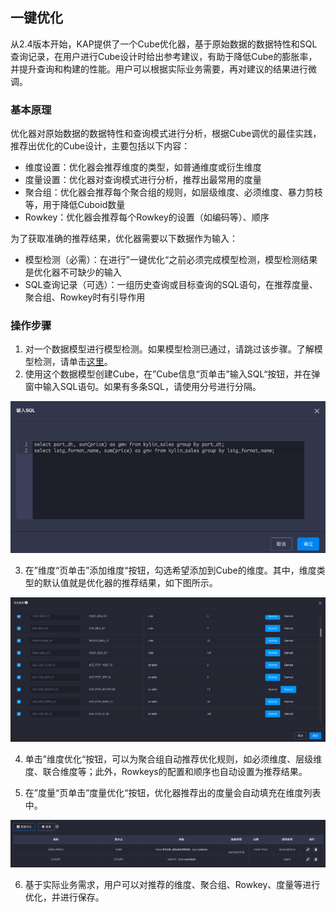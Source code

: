 ## 一键优化

从2.4版本开始，KAP提供了一个Cube优化器，基于原始数据的数据特性和SQL查询记录，在用户进行Cube设计时给出参考建议，有助于降低Cube的膨胀率，并提升查询和构建的性能。用户可以根据实际业务需要，再对建议的结果进行微调。

### 基本原理

优化器对原始数据的数据特性和查询模式进行分析，根据Cube调优的最佳实践，推荐出优化的Cube设计，主要包括以下内容：

- 维度设置：优化器会推荐维度的类型，如普通维度或衍生维度
- 度量设置：优化器对查询模式进行分析，推荐出最常用的度量
- 聚合组：优化器会推荐每个聚合组的规则，如层级维度、必须维度、暴力剪枝等，用于降低Cuboid数量
- Rowkey：优化器会推荐每个Rowkey的设置（如编码等）、顺序

为了获取准确的推荐结果，优化器需要以下数据作为输入：

- 模型检测（必需）：在进行”一键优化“之前必须完成模型检测，模型检测结果是优化器不可缺少的输入
- SQL查询记录（可选）：一组历史查询或目标查询的SQL语句，在推荐度量、聚合组、Rowkey时有引导作用

### 操作步骤

1. 对一个数据模型进行模型检测。如果模型检测已通过，请跳过该步骤。了解模型检测，请单击[这里](../model_check.cn.md)。
2. 使用这个数据模型创建Cube，在”Cube信息“页单击”输入SQL“按钮，并在弹窗中输入SQL语句。如果有多条SQL，请使用分号进行分隔。

![](images/suggestion_sql.png)

3. 在”维度“页单击”添加维度“按钮，勾选希望添加到Cube的维度。其中，维度类型的默认值就是优化器的推荐结果，如下图所示。

![](images/suggestion_dim.png)

4. 单击”维度优化“按钮，可以为聚合组自动推荐优化规则，如必须维度、层级维度、联合维度等；此外，Rowkeys的配置和顺序也自动设置为推荐结果。


5. 在”度量“页单击”度量优化“按钮，优化器推荐出的度量会自动填充在维度列表中。

![](images/suggestion_measure.png)

6. 基于实际业务需求，用户可以对推荐的维度、聚合组、Rowkey、度量等进行优化，并进行保存。



